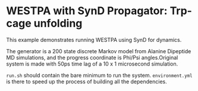 # WESTPA with SynD Propagator: Trp-cage unfolding

This example demonstrates running WESTPA using SynD for dynamics.

The generator is a 200 state discrete Markov model from Alanine Dipeptide MD simulations, and the progress coordinate is Phi/Psi angles.Original system is made with 50ps time lag of a 10 x 1 microsecond simulation.

`run.sh` should contain the bare minimum to run the system. `environment.yml` is there to speed up the process of building all the dependencies.

